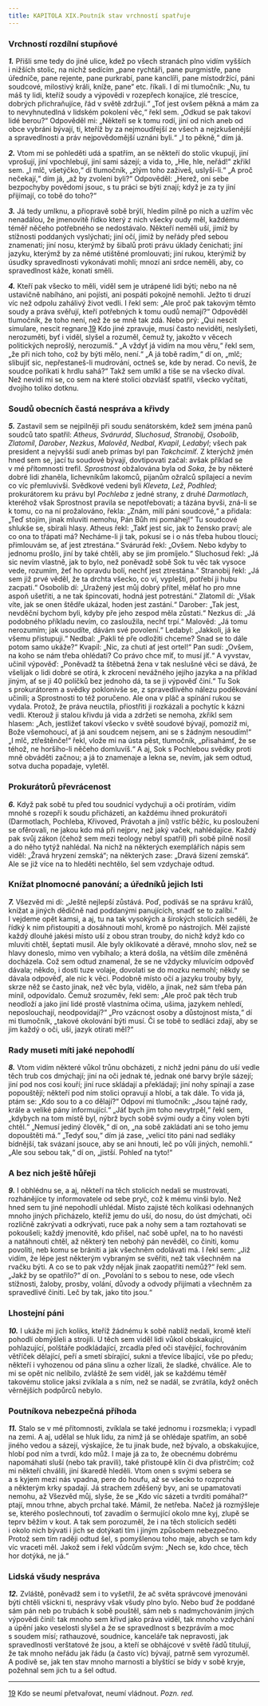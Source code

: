 ```yaml
---
title: KAPITOLA XIX.Poutník stav vrchností spatřuje
---
```


### Vrchností rozdílní stupňové

**_1._** Přišli sme tedy do jiné ulice, kdež po všech stranách plno vidím vyšších i nižších stolic, na nichž sedícím „pane rychtáři, pane purgmistře, pane úředníče, pane rejente, pane purkrabí, pane kanclíři, pane místodržící, páni soudcové, milostivý králi, kníže, pane“ etc. říkali. I dí mi tlumočník: „Nu, tu máš ty lidi, kteříž soudy a výpovědi v rozepřech konajíce, zlé trescíce, dobrých přichraňujíce, řád v světě zdržují.“ „Toť jest ovšem pěkná a mám za to nevyhnutedlná v lidském pokolení věc,“ řekl sem. „Odkud se pak takoví lidé berou?“ Odpověděl mi: „Někteří se k tomu rodí, jiní od nich aneb od obce vybráni bývají, ti, kteříž by za nejmoudřejší ze všech a nejzkušenější a spravedlnosti a práv nejpovědomější uznáni byli.“ „I to pěkně,“ dím já.

  

**_2._** Vtom mi se pohleděti udá a spatřím, an se někteří do stolic vkupují, jiní vprošují, jiní vpochlebují, jiní sami sázejí; a vida to, „Hle, hle, neřád!“ zkřikl sem. „I mlč, všetýčko,“ dí tlumočník, „zlým toho zaživeš, uslyší-li.“ „A proč nečekají,“ dím já, „až by zvoleni byli?“ Odpověděl: „Herež, oni sebe bezpochyby povědomi jsouc, s tu práci se býti znají; když je za ty jiní přijímají, co tobě do toho?“

  

**_3._** Já tedy umlknu, a přiopravě sobě brýlí, hledím pilně po nich a uzřím věc nenadálou, že jmenovitě řídko který z nich všecky oudy měl, každému téměř něčeho potřebného se nedostávalo. Někteří neměli uší, jimiž by stížnosti poddaných vyslýchati; jiní očí, jimiž by neřády před sebou znamenati; jiní nosu, kterýmž by šibalů proti právu úklady čenichati; jiní jazyku, kterýmž by za němé utištěné promlouvati; jiní rukou, kterýmiž by úsudky spravedlnosti vykonávati mohli; mnozí ani srdce neměli, aby, co spravedlnost káže, konati směli.

  

**_4._** Kteří pak všecko to měli, viděl sem je utrápené lidi býti; nebo na ně ustavičně nabíháno, ani pojísti, ani pospáti pokojně nemohli. Ježto ti druzí víc než odpolu zahálivý život vedli. I řekl sem: „Ale proč pak takovým těmto soudy a práva svěřují, kteří potřebných k tomu oudů nemají?“ Odpověděl tlumočník, že toho není, než že se mně tak zdá. Nebo prý: „Qui nescit simulare, nescit regnare.[19](./resources/undefined) Kdo jiné zpravuje, musí často neviděti, neslyšeti, nerozuměti, byť i viděl, slyšel a rozuměl, čemuž ty, jakožto v věcech politických neprošlý, nerozumíš.“ „A vždyť já vidím na mou věru,“ řekl sem, „že při nich toho, což by býti mělo, není.“ „A já tobě radím,“ dí on, „mlč; slibujiť sic, nepřestaneš-li mudrování, octneš se, kde by nerad. Co nevíš, že soudce poříkati k hrdlu sahá?“ Takž sem umlkl a tiše se na všecko díval. Než nevidí mi se, co sem na které stolici obzvlášť spatřil, všecko vyčítati, dvojího toliko dotknu.

### Soudů obecních častá nespráva a křivdy

**_5._** Zastavil sem se nejpilněji při soudu senátorském, kdež sem jména panů soudců tato spatřil: _Atheus_, _Svárurád_, _Sluchosud_, _Stranobij_, _Osobolib_, _Zlatomíl_, _Darober_, _Nezkus_, _Malověd_, _Nedbal_, _Kvapil_, _Ledabyl_; všech pak president a nejvyšší sudí aneb prímas byl pan _Takchcimíť_. Z kterýchž jmén hned sem se, jací tu soudové bývají, dovtipovati začal: avšak příklad se v mé přítomnosti trefil. _Sprostnost_ obžalována byla od _Soka_, že by některé dobré lidi zhaněla, lichevníkům lakomců, pijanům ožralců spílajecí a nevím co víc přemluvivši. Svědkové vedeni byli _Kleveta_, _Lež_, _Podhled_; prokurátorem ku právu byl _Pochleba_ z jedné strany, z druhé _Darmotlach_, kteréhož však Sprostnost pravila se nepotřebovati; a tázána byvši, zná-li se k tomu, co na ní prožalováno, řekla: „Znám, milí páni soudcové,“ a přidala: „Teď stojím, jinak mluviti nemohu, Pán Bůh mi pomáhej!“ Tu soudcové shlukše se, sbírali hlasy. Atheus řekl: „Takť jest sic, jak to žensko praví; ale co ona to třápati má? Necháme-li ji tak, pokusí se i o nás třeba hubou tlouci; přimlouvám se, ať jest ztrestána.“ Svárurád řekl: „Ovšem. Nebo kdyby to jednomu prošlo, jiní by také chtěli, aby se jim promíjelo.“ Sluchosud řekl: „Já sic nevím vlastně, jak to bylo, než poněvadž sobě Sok tu věc tak vysoce vede, rozumím, žeť ho opravdu bolí, nechť jest ztrestána.“ Stranobij řekl: „Já sem již prvé věděl, že ta drchta všecko, co ví, vypleští, potřebí ji hubu zacpati.“ Osobolib dí: „Uražený jest můj dobrý přítel, mělať ho pro mne aspoň ušetřiti, a ne tak špincovati, hodná jest potrestání.“ Zlatomíl dí: „Však víte, jak se onen štědře ukázal, hoden jest zastání.“ Darober: „Tak jest, nevděční bychom byli, kdyby pře jeho zespod měla zůstati.“ Nezkus dí: „Já podobného příkladu nevím, co zasloužila, nechť trpí.“ Malověd: „Já tomu nerozumím; jak usoudíte, dávám své povolení.“ Ledabyl: „Jakkoli, já ke všemu přistupuji.“ Nedbal: „Pakli té pře odložiti chceme? Snad se to dále potom samo ukáže?“ Kvapil: „Nic, za chuti ať jest ortel!“ Pan sudí: „Ovšem, na koho se nám třeba ohlédati? Co právo chce míť, to musí jíť.“ A vyvstav, učinil výpověď: „Poněvadž ta štěbetná žena v tak neslušné věci se dává, že všelijak o lidi dobré se otírá, k zkrocení nevážného jejího jazyka a na příklad jiným, ať se ji 40 políčků bez jednoho dá, ta se ji výpověď činí.“ Tu Sok s prokurátorem a svědky poklonivše se, z spravedlivého nálezu poděkování učinili; a Sprostnosti to též poručeno. Ale ona v pláč a spínání rukou se vydala. Protož, že práva neuctila, přiostřiti ji rozkázali a pochytíc k kázni vedli. Kterouž ji stalou křivdu já vida a zdržeti se nemoha, zkřikl sem hlasem: „Ach, jestližeť takoví všecko v světě soudové bývají, pomoziž mi, Bože všemohoucí, ať já ani soudcem nejsem, ani se s žádným nesoudím!“ „I mlč, ztřeštěnče!“ řekl, vlože mi na ústa pěst, tlumočník, „přisahámť, že se téhož, ne horšího-li něčeho domluvíš.“ A aj, Sok s Pochlebou svědky proti mně obváděti začnou; a já to znamenaje a lekna se, nevím, jak sem odtud, sotva ducha popadaje, vyletěl.

### Prokurátorů převrácenost

**_6._** Když pak sobě tu před tou soudnicí vydychuji a oči protírám, vidím mnohé s rozepří k soudu přicházeti, an každému ihned prokurátoři (Darmotlach, Pochleba, Křivoved, Právotah a jiní) vstříc běžíc, ku posloužení se ofěrovali, ne jakou kdo má při nejprv, než jaký vaček, nahlédajíce. Každý pak svůj zákon (čehož sem mezi teology nebyl spatřil) při sobě pilně nosil a do něho tytýž nahlédal. Na nichž na některých exemplářích nápis sem viděl: „Žravá hryzení zemská“; na některých zase: „Dravá šizení zemská“. Ale se již více na to hleděti nechtělo, šel sem vzdychaje odtud.

### Knížat plnomocné panování; a úředníků jejich lsti

**_7._** Všezvěd mi dí: „Ještě nejlepší zůstává. Poď, podíváš se na správu králů, knížat a jiných dědičně nad poddanými panujících, snadť se to zalíbí.“ I vejdeme opět kamsi, a aj, tu na tak vysokých a širokých stolicích seděli, že řídký k nim přistoupiti a dosáhnouti mohl, kromě po nástrojích. Měl zajisté každý dlouhé jakési místo uší z obou stran trouby, do nichž když kdo co mluviti chtěl, šeptati musil. Ale byly oklikovaté a děravé, mnoho slov, než se hlavy doneslo, mimo ven vybíhalo; a která došla, na větším díle změněná docházela. Což sem odtud znamenal, že se ne vždycky mluvícím odpověď dávala; někdo, i dosti tuze volaje, dovolati se do mozku nemohl; někdy se dávala odpověď, ale nic k věci. Podobně místo očí a jazyku trouby byly, skrze něž se často jinak, než věc byla, vidělo, a jinak, než sám třeba pán mínil, odpovídalo. Čemuž srozuměv, řekl sem: „Ale proč pak těch trub neodloží a jako jiní lidé prostě vlastníma očima, ušima, jazykem nehledí, neposlouchají, neodpovídají?“ „Pro vzácnost osoby a důstojnost místa,“ dí mi tlumočník, „takové okolování býti musí. Či se tobě to sedláci zdají, aby se jim každý o oči, uši, jazyk otírati měl?“

### Rady museti míti jaké nepohodlí

**_8._** Vtom vidím některé vůkol trůnu obcházeti, z nichž jedni pánu do uší vedle těch trub cos dmýchají; jiní na oči jednak té, jednak oné barvy brýle sázejí; jiní pod nos cosi kouří; jiní ruce skládají a překládají; jiní nohy spínají a zase popouštějí; někteří pod ním stolici opravují a hlobí, a tak dále. To vida já, ptám se: „Kdo sou to a co dělají?“ Odpoví mi tlumočník: „Jsou tajné rady, krále a veliké pány informující.“ „Jáť bych jim toho nevytrpěl,“ řekl sem, „kdybych na tom místě byl, nýbrž bych sobě svými oudy a činy volen býti chtěl.“ „Nemusí jediný člověk,“ dí on, „na sobě zakládati ani se toho jemu dopouštěti má.“ „Tedyť sou,“ dím já zase, „velicí tito páni nad sedláky bídnější, tak svázaní jsouce, aby se ani hnouti, leč po vůli jiných, nemohli.“ „Ale sou sebou tak,“ dí on, „jistší. Pohleď na tyto!“

### A bez nich ještě hůřeji

**_9._** I obhlédnu se, a aj, někteří na těch stolicích nedali se mustrovati, rozhánějíce ty informovatele od sebe pryč, což k mému vinši bylo. Než hned sem tu jiné nepohodlí uhlédal. Místo zajisté těch kolikasi odehnaných mnoho jiných přicházelo, kteříž jemu do uší, do nosu, do úst dmýchati, oči rozličně zakrývati a odkrývati, ruce pak a nohy sem a tam roztahovati se pokoušeli; každý jmenovitě, kdo přišel, nač sobě upřel, na to ho navésti a natáhnouti chtěl, až některý ten nebohý pán nevěděl, co činiti, komu povoliti, neb komu se brániti a jak všechněm odolávati má. I řekl sem: „Již vidím, že lépe jest některým vybraným se svěřiti, než tak všechněm na rvačku býti. A co se to pak vždy nějak jinak zaopatřiti nemůž?“ řekl sem. „Jakž by se opatřilo?“ dí on. „Povolání to s sebou to nese, ode všech stížnosti, žaloby, prosby, volání, důvody a odvody přijímati a všechněm za spravedlivé činiti. Leč by tak, jako tito jsou.“

### Lhostejní páni

**_10._** I ukáže mi jich koliks, kteříž žádnému k sobě nablíž nedali, kromě kteří pohodlí obmýšleli a strojili. U těch sem viděl lidi vůkol obskakující, pohlazující, polštáře podkládající, zrcadla před oči stavějící, fochrováním větříček dělající, peří a smetí sbírající, sukni a třevíce líbající, vše po předu; někteří i vyhozenou od pána slinu a ozher lízali, že sladké, chválíce. Ale to mi se opět nic nelíbilo, zvláště že sem viděl, jak se každému téměř takovému stolice jaksi zviklala a s ním, než se nadál, se zvrátila, když oněch věrnějších podpůrců nebylo.

### Poutníkova nebezpečná příhoda

**_11._** Stalo se v mé přítomnosti, zvíklala se také jednomu i rozsmekla; i vypadl na zemi. A aj, udělal se hluk lidu, za nimž já se ohlédaje spatřím, an sobě jiného vedou a sázejí, výskajíce, že tu jinak bude, než bývalo, a obskakujíce, hlobí pod ním a tvrdí, kdo můž. I maje já za to, že obecnému dobrému napomáhati sluší (nebo tak pravili), také přistoupě klín či dva přistrčím; což mi někteří chválili, jiní škaredě hleděli. Vtom onen s svými sebera se a s kyjem mezi nás vpadna, pere do houfu, až se všecko to rozprchá a některým krky spadají. Já strachem zděšený byv, ani se upamatovati nemohu, až Všezvěd můj, slyše, že se „Kdo víc sázeti a tvrditi pomáhal?“ ptají, mnou trhne, abych prchal také. Mámil, že netřeba. Načež já rozmýšleje se, kterého poslechnouti, toť zavadím o šermující okolo mne kyj, zlupě se teprv běžím v kout. A tak sem porozuměl, že i na těch stolicích seděti i okolo nich bývati i jich se dotýkati tím i jiným způsobem nebezpečno. Protož sem tím raději odtud šel, s pomyšlenou toho maje, abych se tam kdy víc vraceti měl. Jakož sem i řekl vůdcům svým: „Nech se, kdo chce, těch hor dotýká, ne já.“

### Lidská všudy nespráva

**_12._** Zvláště, poněvadž sem i to vyšetřil, že ač světa správcové jmenováni býti chtěli všickni ti, nesprávy však všudy plno bylo. Nebo buď že poddané sám pán neb po trubách k sobě pouštěl, sám neb s nadmychováním jiných výpovědi činil: tak mnoho sem křivd jako práva viděl, tak mnoho vzdychání a úpění jako veselosti slyšel a že se spravedlnost s bezprávím a moc s soudem mísí; rathauzové, soudnice, kanceláře tak nepravosti, jak spravedlnosti verštatové že jsou, a kteří se obhájcové v světě řádů titulují, že tak mnoho neřádu jak řádu (a často víc) bývají, patrně sem vyrozuměl. A podivě se, jak ten stav mnoho marnosti a blyštící se bídy v sobě kryje, požehnal sem jich tu a šel odtud.

* * *

[19](./resources/undefined) Kdo se neumí přetvařovat, neumí vládnout. _Pozn. red._
